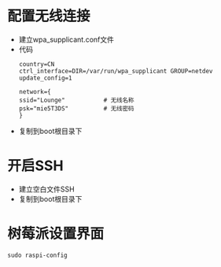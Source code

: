 # 配置无线连接
- 建立wpa_supplicant.conf文件
- 代码
    ```
    country=CN
    ctrl_interface=DIR=/var/run/wpa_supplicant GROUP=netdev
    update_config=1

    network={
    ssid="Lounge"           # 无线名称
    psk="mie5T3DS"          # 无线密码
    }
    ```
 - 复制到boot根目录下
# 开启SSH
- 建立空白文件SSH
- 复制到boot根目录下
# 树莓派设置界面
```
sudo raspi-config
```